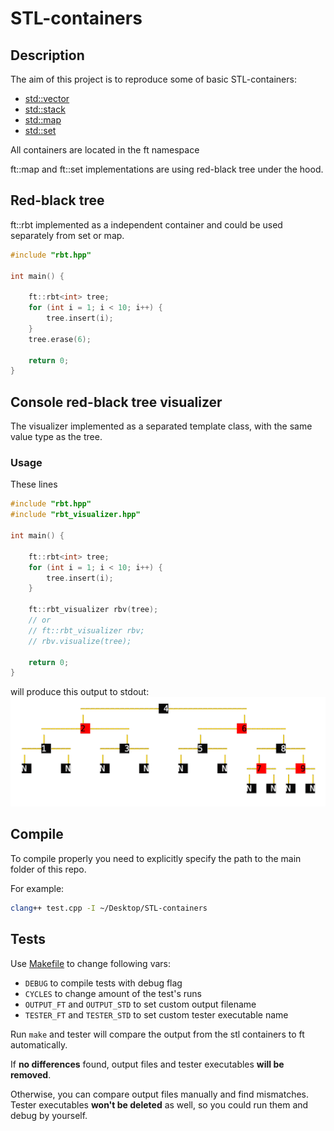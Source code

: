 # STL-containers

## Description

The aim of this project is to reproduce some of basic STL-containers:
- [std::vector](http://www.cplusplus.com/reference/vector/vector)
- [std::stack](http://www.cplusplus.com/reference/stack/stack)
- [std::map](http://www.cplusplus.com/reference/map/map)
- [std::set](http://www.cplusplus.com/reference/set/set)

All containers are located in the ft namespace

ft::map and ft::set implementations are using red-black tree under the hood.

## Red-black tree
ft::rbt implemented as a independent container and could be used separately from set or map.
```c++
#include "rbt.hpp"

int main() {

    ft::rbt<int> tree;
    for (int i = 1; i < 10; i++) {
        tree.insert(i);
    }
    tree.erase(6);

    return 0;
}
```

## Console red-black tree visualizer

The visualizer implemented as a separated template class, with the same value type as the tree.

### Usage

These lines

```c++
#include "rbt.hpp"
#include "rbt_visualizer.hpp"

int main() {

    ft::rbt<int> tree;
    for (int i = 1; i < 10; i++) {
        tree.insert(i);
    }

    ft::rbt_visualizer rbv(tree);
    // or
    // ft::rbt_visualizer rbv;
    // rbv.visualize(tree);
    
    return 0;
}
```

will produce this output to stdout: <br>
<img src="./screenshots/visualizer.png" width=600px />

## Compile

To compile properly you need to explicitly specify the path to the main folder of this repo.

For example:
```bash
clang++ test.cpp -I ~/Desktop/STL-containers
```

## Tests

Use [Makefile](https://github.com/mhufflep/STL-containers/blob/main/Makefile) to change following vars:
* `DEBUG`  to compile tests with debug flag
* `CYCLES` to change amount of the test's runs
* `OUTPUT_FT` and `OUTPUT_STD` to set custom output filename
* `TESTER_FT` and `TESTER_STD` to set custom tester executable name

Run `make` and tester will compare the output from the stl containers to ft automatically.

If **no differences** found, output files and tester executables **will be removed**.

Otherwise, you can compare output files manually and find mismatches. Tester executables **won't be deleted** as well, so you could run them and debug by yourself.


